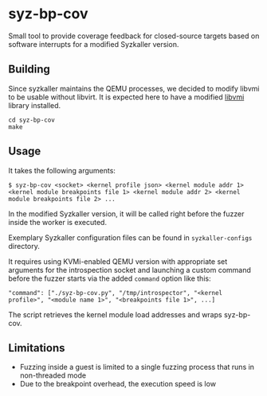 # syz-bp-cov

Small tool to provide coverage feedback for closed-source targets based on software interrupts for a modified Syzkaller version.

## Building

Since syzkaller maintains the QEMU processes, we decided to modify libvmi to be usable without libvirt. It is expected here to have a modified [libvmi](https://github.com/0xf4b1/libvmi) library installed.

    cd syz-bp-cov
    make

## Usage

It takes the following arguments:

    $ syz-bp-cov <socket> <kernel profile json> <kernel module addr 1> <kernel module breakpoints file 1> <kernel module addr 2> <kernel module breakpoints file 2> ...

In the modified Syzkaller version, it will be called right before the fuzzer inside the worker is executed.

Exemplary Syzkaller configuration files can be found in `syzkaller-configs` directory.

It requires using KVMi-enabled QEMU version with appropriate set arguments for the introspection socket and launching a custom command before the fuzzer starts via the added `command` option like this:

    "command": ["./syz-bp-cov.py", "/tmp/introspector", "<kernel profile>", "<module name 1>", "<breakpoints file 1>", ...]

The script retrieves the kernel module load addresses and wraps syz-bp-cov.

## Limitations

- Fuzzing inside a guest is limited to a single fuzzing process that runs in non-threaded mode
- Due to the breakpoint overhead, the execution speed is low